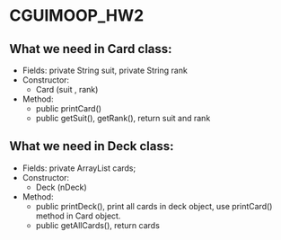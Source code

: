 # CGUIMOOP_HW2

## What we need in Card class:

- Fields: private String suit, private String rank
- Constructor: 
    - Card (suit , rank)
- Method: 
    - public printCard()
    - public getSuit(), getRank(), return suit and rank

## What we need in Deck class:

- Fields: private ArrayList<Card> cards;
- Constructor:
    - Deck (nDeck)
- Method: 
    - public printDeck(), print all cards in deck object, use printCard() method in Card object.
    - public getAllCards(), return cards
